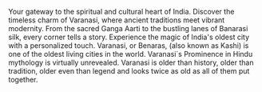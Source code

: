 Your gateway to the spiritual and cultural heart of India. Discover the timeless charm of Varanasi, where ancient traditions meet vibrant modernity. From the sacred Ganga Aarti to the bustling lanes of Banarasi silk, every corner tells a story. Experience the magic of India's oldest city with a personalized touch.
Varanasi, or Benaras, (also known as Kashi) is one of the oldest living cities in the world. Varanasi`s Prominence in Hindu mythology is virtually unrevealed. Varanasi is older than history, older than tradition, older even than legend and looks twice as old as all of them put together. 